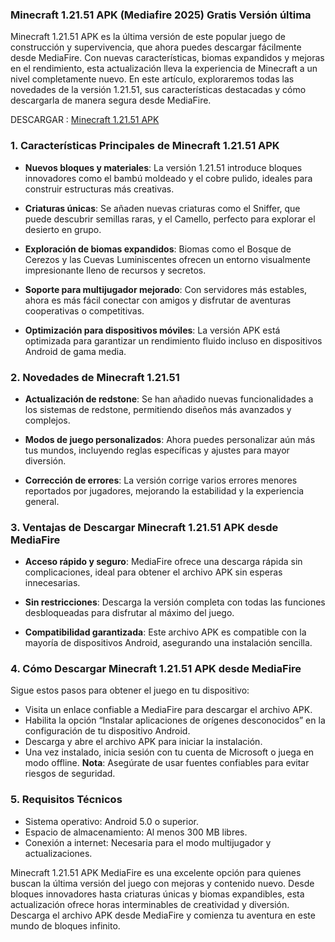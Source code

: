 ### Minecraft 1.21.51 APK (Mediafire 2025) Gratis Versión última 
Minecraft 1.21.51 APK es la última versión de este popular juego de construcción y supervivencia, que ahora puedes descargar fácilmente desde MediaFire. Con nuevas características, biomas expandidos y mejoras en el rendimiento, esta actualización lleva la experiencia de Minecraft a un nivel completamente nuevo. En este artículo, exploraremos todas las novedades de la versión 1.21.51, sus características destacadas y cómo descargarla de manera segura desde MediaFire.

DESCARGAR : [Minecraft 1.21.51 APK](https://apktoca.com/minecraft-apk)

### 1. Características Principales de Minecraft 1.21.51 APK

- **Nuevos bloques y materiales**:
La versión 1.21.51 introduce bloques innovadores como el bambú moldeado y el cobre pulido, ideales para construir estructuras más creativas.

- **Criaturas únicas**:
Se añaden nuevas criaturas como el Sniffer, que puede descubrir semillas raras, y el Camello, perfecto para explorar el desierto en grupo.

- **Exploración de biomas expandidos**:
Biomas como el Bosque de Cerezos y las Cuevas Luminiscentes ofrecen un entorno visualmente impresionante lleno de recursos y secretos.

- **Soporte para multijugador mejorado**:
Con servidores más estables, ahora es más fácil conectar con amigos y disfrutar de aventuras cooperativas o competitivas.

- **Optimización para dispositivos móviles**:
La versión APK está optimizada para garantizar un rendimiento fluido incluso en dispositivos Android de gama media.

### 2. Novedades de Minecraft 1.21.51

- **Actualización de redstone**:
Se han añadido nuevas funcionalidades a los sistemas de redstone, permitiendo diseños más avanzados y complejos.

- **Modos de juego personalizados**:
Ahora puedes personalizar aún más tus mundos, incluyendo reglas específicas y ajustes para mayor diversión.

- **Corrección de errores**:
La versión corrige varios errores menores reportados por jugadores, mejorando la estabilidad y la experiencia general.

### 3. Ventajas de Descargar Minecraft 1.21.51 APK desde MediaFire

- **Acceso rápido y seguro**:
MediaFire ofrece una descarga rápida sin complicaciones, ideal para obtener el archivo APK sin esperas innecesarias.

- **Sin restricciones**:
Descarga la versión completa con todas las funciones desbloqueadas para disfrutar al máximo del juego.

- **Compatibilidad garantizada**:
Este archivo APK es compatible con la mayoría de dispositivos Android, asegurando una instalación sencilla.

### 4. Cómo Descargar Minecraft 1.21.51 APK desde MediaFire
Sigue estos pasos para obtener el juego en tu dispositivo:

- Visita un enlace confiable a MediaFire para descargar el archivo APK.
- Habilita la opción “Instalar aplicaciones de orígenes desconocidos” en la configuración de tu dispositivo Android.
- Descarga y abre el archivo APK para iniciar la instalación.
- Una vez instalado, inicia sesión con tu cuenta de Microsoft o juega en modo offline.
**Nota**: Asegúrate de usar fuentes confiables para evitar riesgos de seguridad.

### 5. Requisitos Técnicos
- Sistema operativo: Android 5.0 o superior.
- Espacio de almacenamiento: Al menos 300 MB libres.
- Conexión a internet: Necesaria para el modo multijugador y actualizaciones.

Minecraft 1.21.51 APK MediaFire es una excelente opción para quienes buscan la última versión del juego con mejoras y contenido nuevo. Desde bloques innovadores hasta criaturas únicas y biomas expandibles, esta actualización ofrece horas interminables de creatividad y diversión. Descarga el archivo APK desde MediaFire y comienza tu aventura en este mundo de bloques infinito.

